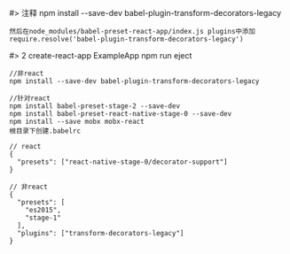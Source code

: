 #> 注释
    npm install --save-dev babel-plugin-transform-decorators-legacy

    然后在node_modules/babel-preset-react-app/index.js plugins中添加
    require.resolve('babel-plugin-transform-decorators-legacy')

#> 2
    create-react-app ExampleApp
    npm run eject

    //非react
    npm install --save-dev babel-plugin-transform-decorators-legacy

    //针对react
    npm install babel-preset-stage-2 --save-dev
    npm install babel-preset-react-native-stage-0 --save-dev
    npm install --save mobx mobx-react
    根目录下创建.babelrc

    // react
    {
      "presets": ["react-native-stage-0/decorator-support"]
    }

    // 非react
    {
      "presets": [
        "es2015",
        "stage-1"
      ],
      "plugins": ["transform-decorators-legacy"]
    }
